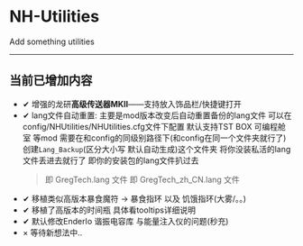 # NH-Utilities
 Add something utilities

---
## 当前已增加内容
  - ✔ 增强的龙研**高级传送器MKII**——支持放入饰品栏/快捷键打开
  - ✔ lang文件自动重置: 主要是mod版本改变后自动重置备份的lang文件
    可以在config/NHUtilities/NHUtilities.cfg文件下配置
    默认支持TST BOX 可编程舱室 等mod
    需要在和config的同级别路径下(和config在同一个文件夹就行了)
    创建`Lang_Backup`(区分大小写 默认自动生成)这个文件夹
    将你没装私活的lang文件丢进去就行了
    即你的安装包的lang文件扒过去
    > 即 GregTech.lang 文件
    > 即 GregTech_zh_CN.lang 文件
  - ✔ 移植类似高版本暴食魔符 -> 暴食指环 以及 饥饿指环(大雾/。。)
  - ✔ 移植了高版本的时间瓶 具体看tooltips详细说明
  - ✔ 默认修改EnderIo 谐振电容库 与能量注入仪的问题(秒充)
  - × 等待新想法中..
